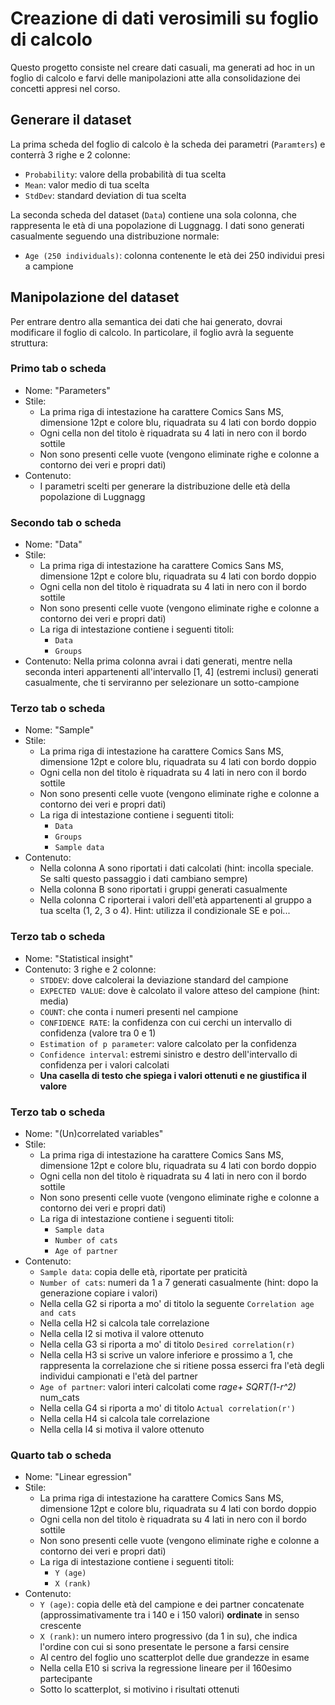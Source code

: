 # Creazione di dati verosimili su foglio di calcolo

Questo progetto consiste nel creare dati casuali, ma generati ad hoc in un foglio di calcolo e farvi delle manipolazioni atte alla consolidazione dei concetti appresi nel corso.

## Generare il dataset

La prima scheda del foglio di calcolo è la scheda dei parametri (`Paramters`) e conterrà 3 righe e 2 colonne:
* `Probability`: valore della probabilità di tua scelta
* `Mean`: valor medio di tua scelta
* `StdDev`: standard deviation di tua scelta

La seconda scheda del dataset (`Data`) contiene una sola colonna, che rappresenta le età di una popolazione di Luggnagg.
I dati sono generati casualmente seguendo una distribuzione normale:
* `Age (250 individuals)`: colonna contenente le età dei 250 individui presi a campione

## Manipolazione del dataset

Per entrare dentro alla semantica dei dati che hai generato, dovrai modificare il foglio di calcolo.
In particolare, il foglio avrà la seguente struttura:

### Primo tab o scheda
* Nome: "Parameters"
* Stile:
    * La prima riga di intestazione ha carattere Comics Sans MS, dimensione 12pt e colore blu, riquadrata su 4 lati con bordo doppio
    * Ogni cella non del titolo è riquadrata su 4 lati in nero con il bordo sottile
    * Non sono presenti celle vuote (vengono eliminate righe e colonne a contorno dei veri e propri dati)
* Contenuto:
    * I parametri scelti per generare la distribuzione delle età della popolazione di Luggnagg
    
### Secondo tab o scheda
* Nome: "Data"
* Stile:
    * La prima riga di intestazione ha carattere Comics Sans MS, dimensione 12pt e colore blu, riquadrata su 4 lati con bordo doppio
    * Ogni cella non del titolo è riquadrata su 4 lati in nero con il bordo sottile
    * Non sono presenti celle vuote (vengono eliminate righe e colonne a contorno dei veri e propri dati)
    * La riga di intestazione contiene i seguenti titoli:
        * `Data`
        * `Groups`
* Contenuto:
    Nella prima colonna avrai i dati generati, mentre nella seconda interi appartenenti all'intervallo [1, 4] (estremi inclusi) generati casualmente, che ti serviranno per selezionare un sotto-campione
   
### Terzo tab o scheda
* Nome: "Sample"
* Stile:
    * La prima riga di intestazione ha carattere Comics Sans MS, dimensione 12pt e colore blu, riquadrata su 4 lati con bordo doppio
    * Ogni cella non del titolo è riquadrata su 4 lati in nero con il bordo sottile
    * Non sono presenti celle vuote (vengono eliminate righe e colonne a contorno dei veri e propri dati)
    * La riga di intestazione contiene i seguenti titoli:
        * `Data`
        * `Groups`
        * `Sample data`
* Contenuto:
    * Nella colonna A sono riportati i dati calcolati (hint: incolla speciale. Se salti questo passaggio i dati cambiano sempre)
    * Nella colonna B sono riportati i gruppi generati casualmente
    * Nella colonna C riporterai i valori dell'età appartenenti al gruppo a tua scelta (1, 2, 3 o 4). Hint: utilizza il condizionale SE e poi...
    
### Terzo tab o scheda
* Nome: "Statistical insight"
* Contenuto: 3 righe e 2 colonne:
    * `STDDEV`: dove calcolerai la deviazione standard del campione
    * `EXPECTED VALUE`: dove è calcolato il valore atteso del campione (hint: media)
    * `COUNT`: che conta i numeri presenti nel campione
    * `CONFIDENCE RATE`: la confidenza con cui cerchi un intervallo di confidenza (valore tra 0 e 1)
    * `Estimation of p parameter`: valore calcolato per la confidenza
    * `Confidence interval`: estremi sinistro e destro dell'intervallo di confidenza per i valori calcolati
    * **Una casella di testo che spiega i valori ottenuti e ne giustifica il valore**

### Terzo tab o scheda
* Nome: "(Un)correlated variables"
* Stile:
    * La prima riga di intestazione ha carattere Comics Sans MS, dimensione 12pt e colore blu, riquadrata su 4 lati con bordo doppio
    * Ogni cella non del titolo è riquadrata su 4 lati in nero con il bordo sottile
    * Non sono presenti celle vuote (vengono eliminate righe e colonne a contorno dei veri e propri dati)
    * La riga di intestazione contiene i seguenti titoli:
        * `Sample data`
        * `Number of cats`
        * `Age of partner`
* Contenuto:
    * `Sample data`: copia delle età, riportate per praticità
    * `Number of cats`: numeri da 1 a 7 generati casualmente (hint: dopo la generazione copiare i valori)
    * Nella cella G2 si riporta a mo' di titolo la seguente `Correlation age and cats`
    * Nella cella H2 si calcola tale correlazione
    * Nella cella I2 si motiva il valore ottenuto
    * Nella cella G3 si riporta a mo' di titolo `Desired correlation(r)`
    * Nella cella H3 si scrive un valore inferiore e prossimo a 1, che rappresenta la correlazione che si ritiene possa esserci fra l'età degli individui campionati e l'età del partner
    * `Age of partner`: valori interi calcolati come r*age+ SQRT(1-r^2)* num_cats
    * Nella cella G4 si riporta a mo' di titolo `Actual correlation(r')`
    * Nella cella H4 si calcola tale correlazione
    * Nella cella I4 si motiva il valore ottenuto
    
### Quarto tab o scheda
* Nome: "Linear egression"
* Stile:
    * La prima riga di intestazione ha carattere Comics Sans MS, dimensione 12pt e colore blu, riquadrata su 4 lati con bordo doppio
    * Ogni cella non del titolo è riquadrata su 4 lati in nero con il bordo sottile
    * Non sono presenti celle vuote (vengono eliminate righe e colonne a contorno dei veri e propri dati)
    * La riga di intestazione contiene i seguenti titoli:
        * `Y (age)`
        * `X (rank)`
* Contenuto:
    * `Y (age)`: copia delle età del campione e dei partner concatenate (approssimativamente tra i 140 e i 150 valori) **ordinate** in senso crescente
    * `X (rank)`: un numero intero progressivo (da 1 in su), che indica l'ordine con cui si sono presentate le persone a farsi censire
    * Al centro del foglio uno scatterplot delle due grandezze in esame
    * Nella cella E10 si scriva la regressione lineare per il 160esimo partecipante
    * Sotto lo scatterplot, si motivino i risultati ottenuti
